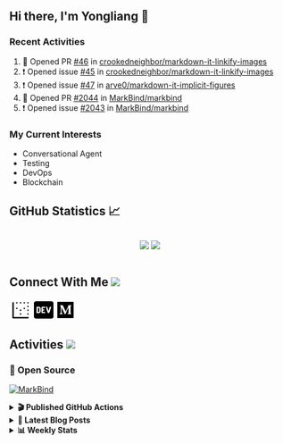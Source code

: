 ## Hi there, I'm Yongliang 👋

### Recent Activities

<!--START_SECTION:activity-->
1. 💪 Opened PR [#46](https://github.com/crookedneighbor/markdown-it-linkify-images/pull/46) in [crookedneighbor/markdown-it-linkify-images](https://github.com/crookedneighbor/markdown-it-linkify-images)
2. ❗️ Opened issue [#45](https://github.com/crookedneighbor/markdown-it-linkify-images/issues/45) in [crookedneighbor/markdown-it-linkify-images](https://github.com/crookedneighbor/markdown-it-linkify-images)
3. ❗️ Opened issue [#47](https://github.com/arve0/markdown-it-implicit-figures/issues/47) in [arve0/markdown-it-implicit-figures](https://github.com/arve0/markdown-it-implicit-figures)
4. 💪 Opened PR [#2044](https://github.com/MarkBind/markbind/pull/2044) in [MarkBind/markbind](https://github.com/MarkBind/markbind)
5. ❗️ Opened issue [#2043](https://github.com/MarkBind/markbind/issues/2043) in [MarkBind/markbind](https://github.com/MarkBind/markbind)
<!--END_SECTION:activity-->

### My Current Interests

- Conversational Agent
- Testing
- DevOps
- Blockchain

## GitHub Statistics :chart_with_upwards_trend:
<div align="center">
<div style="display: flex; align-items: center; justify-content: center;">

[![](https://github-readme-stats-tlylt.vercel.app/api?username=tlylt&show_icons=true&theme=tokyonight&hide_border=true&locale=en)](https://github.com/tlylt)
[![](https://github-readme-streak-stats.herokuapp.com/?user=tlylt&theme=tokyonight&hide_border=true)](https://github.com/tlylt)
</div>
</div>

## Connect With Me <img src="https://media.giphy.com/media/2wh5K5yE3ulp3xgYcG/giphy-downsized.gif" width="30">

<a href="https://www.yongliangliu.com/" target="_blank"><img align="center" src="static/site-icon.png" alt="yongliangliu.com" height="40" width="40" /></a>
<a href="https://dev.to/tlylt" target="_blank"><img align="center" src="static/dev-badge.svg" alt="dev.to/tlylt" height="35" width="35" /></a>
<a href="https://tlylt.medium.com" target="_blank"><img align="center" src="static/medium.png" alt="tlylt.medium.com" height="35" width="35" /></a>

## Activities <img src="https://media.giphy.com/media/WUlplcMpOCEmTGBtBW/giphy.gif" width="30">

### 🔭 Open Source

[![MarkBind](https://github-readme-stats-tlylt.vercel.app/api/pin/?username=markbind&repo=markbind)](https://github.com/MarkBind/markbind)

<details>
<summary> <b>🎬 Published GitHub Actions </b> </summary>

[![install-graphviz](https://github-readme-stats-tlylt.vercel.app/api/pin/?username=tlylt&repo=install-graphviz)](https://github.com/tlylt/install-graphviz)

[![reposense-action](https://github-readme-stats-tlylt.vercel.app/api/pin/?username=tlylt&repo=reposense-action)](https://github.com/tlylt/reposense-action)

[![markbin-action](https://github-readme-stats-tlylt.vercel.app/api/pin/?username=markbind&repo=markbind-action)](https://github.com/MarkBind/markbind-action)

</details>

<details>
<summary> <b>📕 Latest Blog Posts</b> </summary>

<!-- BLOG-POST-LIST:START -->
- [Repository Pattern, Revisited](https://www.yongliangliu.com/blog/repository-pattern-revisited/)
- [Open Source Software &lpar;OSS&rpar; Developer Journey](https://www.yongliangliu.com/blog/oss-dev-logs/)
- [Crossing abstraction barrier between parent and child class](https://www.yongliangliu.com/blog/cross-abstraction-barrier-between-parent-child/)
- [Intermediate GitHub CI Workflow Walk Through](https://www.yongliangliu.com/blog/intermediate-github-ci-workflow-walk-through/)
- [RooFind](https://www.yongliangliu.com/blog/roofind/)
<!-- BLOG-POST-LIST:END -->

</details>

<details>
<summary> <b>📊 Weekly Stats</b> </summary>

<!--START_SECTION:waka-->
![Code Time](http://img.shields.io/badge/Code%20Time-599%20hrs%2013%20mins-blue)

**🐱 My GitHub Data** 

> 🏆 4,415 Contributions in the Year 2022
 > 
> 📦 322.0 kB Used in GitHub's Storage 
 > 
> 🚫 Not Opted to Hire
 > 
> 📜 133 Public Repositories 
 > 
> 🔑 24 Private Repositories  
 > 
**I'm an Early 🐤** 

```text
🌞 Morning    387 commits    ███████░░░░░░░░░░░░░░░░░░   30.09% 
🌆 Daytime    311 commits    ██████░░░░░░░░░░░░░░░░░░░   24.18% 
🌃 Evening    487 commits    █████████░░░░░░░░░░░░░░░░   37.87% 
🌙 Night      101 commits    ██░░░░░░░░░░░░░░░░░░░░░░░   7.85%

```
📅 **I'm Most Productive on Friday** 

```text
Monday       163 commits    ███░░░░░░░░░░░░░░░░░░░░░░   12.67% 
Tuesday      114 commits    ██░░░░░░░░░░░░░░░░░░░░░░░   8.86% 
Wednesday    195 commits    ███░░░░░░░░░░░░░░░░░░░░░░   15.16% 
Thursday     198 commits    ███░░░░░░░░░░░░░░░░░░░░░░   15.4% 
Friday       270 commits    █████░░░░░░░░░░░░░░░░░░░░   21.0% 
Saturday     188 commits    ███░░░░░░░░░░░░░░░░░░░░░░   14.62% 
Sunday       158 commits    ███░░░░░░░░░░░░░░░░░░░░░░   12.29%

```


📊 **This Week I Spent My Time On** 

```text
⌚︎ Time Zone: Asia/Singapore

💬 Programming Languages: 
JavaScript               5 hrs 50 mins       ███████████████░░░░░░░░░░   61.04% 
Markdown                 2 hrs 11 mins       █████░░░░░░░░░░░░░░░░░░░░   22.91% 
YAML                     37 mins             █░░░░░░░░░░░░░░░░░░░░░░░░   6.47% 
JSON                     24 mins             █░░░░░░░░░░░░░░░░░░░░░░░░   4.23% 
Vue.js                   11 mins             ░░░░░░░░░░░░░░░░░░░░░░░░░   2.03%

```


 Last Updated on 03/12/2022 00:34:36 UTC
<!--END_SECTION:waka-->

</details>
